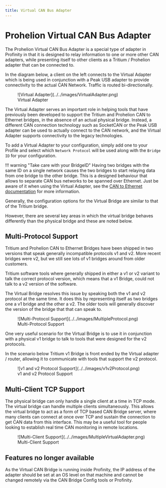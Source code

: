 ```yaml
---
title: Virtual CAN Bus Adapter
---
```


# Prohelion Virtual CAN Bus Adapter

The Prohelion Virtual CAN Bus Adapter is a special type of adapter in Profinity in that it is designed to relay information to one or more other CAN adapters, while presenting itself to other clients as a Tritium / Prohelion adapter that can be connected to.

In the diagram below, a client on the left connects to the Virtual Adapter which is being used in conjunction with a Peak USB adapter to provide connectivity to the actual CAN Network.  Traffic is routed bi-directionally.

<figure markdown>
![Virtual Adapter](../../images/VirtualAdapter.png)
<figcaption>Virtual Adapter</figcaption>
</figure>

The Virtual Adapter serves an important role in helping tools that have previously been developed to support the Tritium and Prohelion CAN to Ethernet bridges, in the absence of an actual physical bridge. Instead, a different CAN connection technology such as SocketCAN or the Peak USB adapter can be used to actually connect to the CAN network, and the Virtual Adapter supports connectivity to the legacy technologies.

To add a Virtual Adapter to your configuration, simply add one to your Profile and select which `Network Protocol` will be used along with the `Bridge ID` for your configuration.

!!! warning "Take care with your BridgeID"
    Having two bridges with the same ID on a single network causes the two bridges to start relaying data from one bridge to the other bridge.  This is a designed behaviour that allows to separate CAN bus networks to be spanned over Ethernet.  Just be aware of it when using the Virtual Adapter, see the [CAN to Ethernet documentation](../../../CAN_Bridge/User_Manual/index.md)</a> for more information.

Generally, the configuration options for the Virtual Bridge are similar to that of the Tritium bridge.  

However, there are several key areas in which the virtual bridge behaves differently than the physical bridge and these are noted below.

## Multi-Protocol Support

Tritium and Prohelion CAN to Ethernet Bridges have been shipped in two versions that speak generally incompatible protocols v1 and v2.  More recent bridges were v2, but we still see lots of v1 bridges around from older customers. 

Tritium software tools where generally shipped in either a v1 or v2 variant to talk the correct protocol version, which means that a v1 Bridge, could not talk to a v2 version of the software.

The Virtual Bridge resolves this issue by speaking both the v1 and v2 protocol at the same time.  It does this by representing itself as two bridges one a v1 bridge and the other a v2.  The older tools will generally discover the version of the bridge that that can speak to.

<figure markdown>
![Multi-Protocol Support](../../images/MultipleProtocol.png)
<figcaption>Multi-Protocol Support</figcaption>
</figure>

One very useful scenario for the Virtual Bridge is to use it in conjunction with a physical v1 bridge to talk to tools that were designed for the v2 protocols.  

In the scenario below Tritium v1 Bridge is front ended by the Virtual adapter / router, allowing it to communicate with tools that support the v2 protocol.

<figure markdown>
![v1 and v2 Protocol Support](../../images/v1v2Protocol.png)
<figcaption>v1 and v2 Protocol Support</figcaption>
</figure>

## Multi-Client TCP Support

The physical bridge can only handle a single client at a time in TCP mode.  The virtual bridge can handle multiple clients simultaneously.  This allows the virtual bridge to act as a form of TCP based CAN Bridge server, where many clients can connect at once over TCP and sustain the connection to get CAN data from this interface.  This may be a useful tool for people looking to establish real time CAN monitoring in remote locations.

<figure markdown>
![Multi-Client Support](../../images/MultipleVirtualAdapter.png)
<figcaption>Multi-Client Support</figcaption>
</figure>

## Features no longer available

As the Virtual CAN Bridge is running inside Profinity, the IP address of the adapter should be set at an OS level on that machine and cannot be changed remotely via the CAN Bridge Config tools or Profinity.